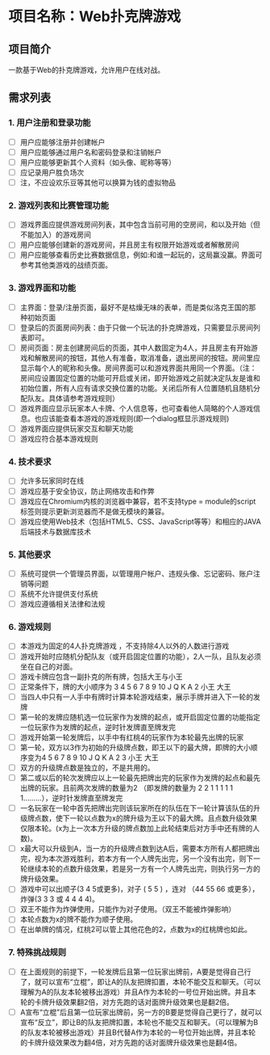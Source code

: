 # 项目名称：Web扑克牌游戏

## 项目简介

一款基于Web的扑克牌游戏，允许用户在线对战。

## 需求列表

### 1. 用户注册和登录功能
- [ ] 用户应能够注册并创建帐户
- [ ] 用户应能够通过用户名和密码登录和注销帐户
- [ ] 用户应能够更新其个人资料（如头像、昵称等等）
- [ ] 应记录用户胜负场次
- [ ] 注，不应设欢乐豆等其他可以换算为钱的虚拟物品

### 2. 游戏列表和比赛管理功能
- [ ] 游戏界面应提供游戏房间列表，其中包含当前可用的空房间，和以及开始（但不能加入）的游戏房间
- [ ] 用户应能够创建新的游戏房间，并且房主有权限开始游戏或者解散房间
- [ ] 用户应能够查看历史比赛数据信息，例如:和谁一起玩的，这局赢没赢。界面可参考其他类游戏的战绩页面。

### 3. 游戏界面和功能
- [ ] 主界面：登录/注册页面，最好不是枯燥无味的表单，而是类似洛克王国的那种初始页面
- [ ] 登录后的页面房间列表：由于只做一个玩法的扑克牌游戏，只需要显示房间列表即可。
- [ ] 房间页面：房主创建房间后的页面，其中人数固定为4人，并且房主有开始游戏和解散房间的按钮，其他人有准备，取消准备，退出房间的按钮。房间里应显示每个人的昵称和头像。房间界面可以和游戏界面共用同一个界面。（注：房间应设置固定位置的功能可开启或关闭，即开始游戏之前就决定队友是谁和初始位置，所有人应有请求交换位置的功能。关闭后所有人位置随机且随机分配队友。具体请参考游戏规则）
- [ ] 游戏界面应显示玩家本人卡牌、个人信息等，也可查看他人简略的个人游戏信息。也应该能查看本游戏的游戏规则(即一个dialog框显示游戏规则)
- [ ] 游戏界面应提供玩家交互和聊天功能
- [ ] 游戏应符合基本游戏规则

### 4. 技术要求
- [ ] 允许多玩家同时在线
- [ ] 游戏应基于安全协议，防止网络攻击和作弊
- [ ] 游戏应在Chromium内核的浏览器中兼容，若不支持type = module的script标签则提示更新浏览器而不是做无模块的兼容。
- [ ] 游戏应使用Web技术（包括HTML5、CSS、JavaScript等等）和相应的JAVA后端技术与数据库技术

### 5. 其他要求
- [ ] 系统可提供一个管理员界面，以管理用户帐户、违规头像、忘记密码、账户注销等问题
- [ ] 系统不允许提供支付系统
- [ ] 游戏应遵循相关法律和法规

### 6. 游戏规则
- [ ] 本游戏为固定的4人扑克牌游戏 ，不支持除4人以外的人数进行游戏
- [ ] 游戏开始时应随机分配队友（或开启固定位置的功能），2人一队，且队友必须坐在自己的对面。
- [ ] 游戏卡牌应包含一副扑克的所有牌，包括大王与小王
- [ ] 正常条件下，牌的大小顺序为 3 4 5 6 7 8 9 10 J Q K A 2 小王 大王
- [ ] 当四人中只有一人手中有牌时计算本轮游戏结束，展示手牌并进入下一轮的发牌
- [ ] 第一轮的发牌应随机选一位玩家作为发牌的起点，或开启固定位置的功能指定一位玩家作为发牌的起点，逆时针发牌直至牌发完 
- [ ] 游戏开始第一轮发牌后，以手中有红桃4的玩家作为本轮最先出牌的玩家
- [ ] 第一轮，双方以3作为初始的升级牌点数，即王以下的最大牌，即牌的大小顺序变为4 5 6 7 8 9 10 J Q K A 2 3 小王 大王
- [ ] 双方的升级牌点数是独立的，不是共用的。 
- [ ] 第二或以后的轮次发牌应以上一轮最先把牌出完的玩家作为发牌的起点和最先出牌的玩家。且前两次发牌的数量为2 （即发牌的数量为 2 2 1 1 1 1 1 1………），逆时针发牌直至牌发完
- [ ] 一名玩家在一轮中首先把牌出完则该玩家所在的队伍在下一轮计算该队伍的升级牌点数，使下一轮以点数为x的牌升级为王以下的最大牌。且点数升级效果仅限本轮。(x为上一次本方升级的牌点数加上此轮结束后对方手中还有牌的人数)。
- [ ] x最大可以升级到A，当一方的升级牌点数到达A后，需要本方所有人都把牌出完，视为本次游戏胜利，若本方有一个人牌先出完，另一个没有出完，则下一轮继续本轮的点数升级效果，若是另一方有一个人牌先出完，则执行另一方的牌升级效果。
- [ ] 游戏中可以出顺子(3 4 5或更多)，对子 ( 5 5 ) ，连对 （44 55 66 或更多），炸弹(3 3 3 或 4 4 4 4)。
- [ ] 双王不能作为炸弹使用，只能作为对子使用。（双王不能被炸弹影响）
- [ ] 本轮点数为x的牌不能作为顺子使用。
- [ ] 在出单牌的情况，红桃2可以管上其他花色的2，点数为x的红桃牌也如此。

### 7. 特殊挑战规则
- [ ] 在上面规则的前提下，一轮发牌后且第一位玩家出牌前，A要是觉得自己行了，就可以宣布“立棍”，即让A的队友把牌扣置，本轮不能交互和聊天。（可以理解为A的队友本轮被移出游戏）并且A作为本轮的一号位开始出牌。并且本轮的卡牌升级效果翻2倍，对方先跑的话对面牌升级效果也是翻2倍。
- [ ] A宣布“立棍”后且第一位玩家出牌前，另一方的B要是觉得自己更行了，就可以宣布“反立”，即让B的队友把牌扣置，本轮也不能交互和聊天。（可以理解为B的队友本轮被移出游戏）并且B代替A作为本轮的一号位开始出牌，并且本轮的卡牌升级效果改为翻4倍，对方先跑的话对面牌升级效果也是翻4倍。
